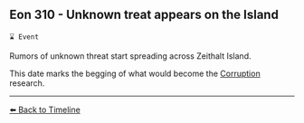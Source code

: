 ## Eon 310 - Unknown treat appears on the Island

`⌛ Event`

Rumors of unknown threat start spreading across Zeithalt Island.

This date marks the begging of what would become the [Corruption](https://zeithalt.github.io/r/corruption.html) research.

----------
[⬅️ Back to Timeline](https://zeithalt.github.io/t/#eon0310)